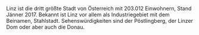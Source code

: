 Linz ist die dritt größte Stadt von Österreich mit 203.012 Einwohnern, Stand Jänner 2017.
Bekannt ist Linz vor allem als Industriegebiet mit dem Beinamen, Stahlstadt. 
Sehenswürdigkeiten sind der Pöstlingberg, der Linzer Dom oder aber auch die Donau.
